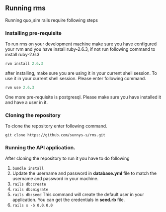 ## Running rms

Running quo_sim rails require following steps

### Installing pre-requisite

To run rms on your development machine make sure you have configured your rvm and you have install ruby-2.6.3, if not run following command to install ruby-2.6.3
```ruby
rvm install 2.6.3
```

after installing, make sure you are using it in your current shell session. To use it in your current shell session. Please enter following command.
```ruby
rvm use 2.6.3
```
One more pre-requisite is postgresql. Please make sure you have installed it and have a user in it.

### Cloning the repository
To clone the repository enter following command.
```
git clone https://github.com/sunnys-s/rms.git
```

### Running the  API application.
After cloning the repository to run it you have to do following
1. ```bundle install```
2. Update the username and password in **database.yml** file to match the username and password in your machine.
3. ``` rails db:create ```
4. ``` rails db:migrate ```
5. ``` rails db:seed ``` This command will create the default user in your application. You can get the credentials in **seed.rb** file.
6. ``` rails s -b 0.0.0.0 ```
